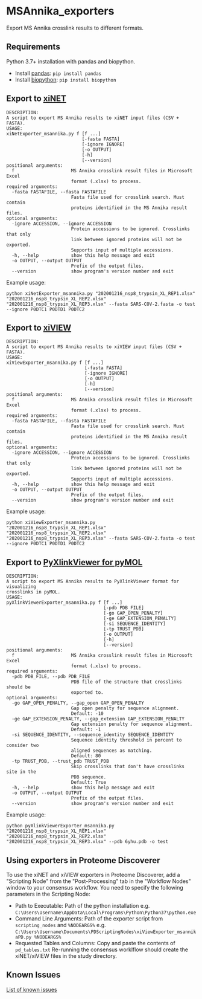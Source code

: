 # MSAnnika_exporters

Export MS Annika crosslink results to different formats.

## Requirements

Python 3.7+ installation with pandas and biopython.
- Install [pandas](https://pandas.pydata.org/): `pip install pandas`
- Install [biopython](https://biopython.org/): `pip install biopython`

## Export to [xiNET](https://crosslinkviewer.org/)

```
DESCRIPTION:
A script to export MS Annika results to xiNET input files (CSV + FASTA).
USAGE:
xiNetExporter_msannika.py f [f ...]
                            [-fasta FASTA]
                            [-ignore IGNORE]
                            [-o OUTPUT]
                            [-h]
                            [--version]
positional arguments:
  f                     MS Annika crosslink result files in Microsoft Excel
                        format (.xlsx) to process.
required arguments:
  -fasta FASTAFILE, --fasta FASTAFILE
                        Fasta file used for crosslink search. Must contain
                        proteins identified in the MS Annika result files.
optional arguments:
  -ignore ACCESSION, --ignore ACCESSION
                        Protein accessions to be ignored. Crosslinks that only
                        link between ignored proteins will not be exported.
                        Supports input of multiple accessions.
  -h, --help            show this help message and exit
  -o OUTPUT, --output OUTPUT
                        Prefix of the output files.
  --version             show program's version number and exit
```

Example usage:

```
python xiNetExporter_msannika.py "202001216_nsp8_trypsin_XL_REP1.xlsx" "202001216_nsp8_trypsin_XL_REP2.xlsx" "202001216_nsp8_trypsin_XL_REP3.xlsx" --fasta SARS-COV-2.fasta -o test --ignore P0DTC1 P0DTD1 P0DTC2
```

## Export to [xiVIEW](https://xiview.org/xiNET_website/index.php)

```
DESCRIPTION:
A script to export MS Annika results to xiVIEW input files (CSV + FASTA).
USAGE:
xiViewExporter_msannika.py f [f ...]
                             [-fasta FASTA]
                             [-ignore IGNORE]
                             [-o OUTPUT]
                             [-h]
                             [--version]
positional arguments:
  f                     MS Annika crosslink result files in Microsoft Excel
                        format (.xlsx) to process.
required arguments:
  -fasta FASTAFILE, --fasta FASTAFILE
                        Fasta file used for crosslink search. Must contain
                        proteins identified in the MS Annika result files.
optional arguments:
  -ignore ACCESSION, --ignore ACCESSION
                        Protein accessions to be ignored. Crosslinks that only
                        link between ignored proteins will not be exported.
                        Supports input of multiple accessions.
  -h, --help            show this help message and exit
  -o OUTPUT, --output OUTPUT
                        Prefix of the output files.
  --version             show program's version number and exit
```

Example usage:

```
python xiViewExporter_msannika.py "202001216_nsp8_trypsin_XL_REP1.xlsx" "202001216_nsp8_trypsin_XL_REP2.xlsx" "202001216_nsp8_trypsin_XL_REP3.xlsx" --fasta SARS-COV-2.fasta -o test --ignore P0DTC1 P0DTD1 P0DTC2
```

## Export to [PyXlinkViewer for pyMOL](https://github.com/BobSchiffrin/PyXlinkViewer)

```
DESCRIPTION:
A script to export MS Annika results to PyXlinkViewer format for visualizing
crosslinks in pyMOL.
USAGE:
pyXlinkViewerExporter_msannika.py f [f ...]
                                    [-pdb PDB_FILE]
                                    [-go GAP_OPEN_PENALTY]
                                    [-ge GAP_EXTENSION_PENALTY]
                                    [-si SEQUENCE_IDENTITY]
                                    [-tp TRUST_PDB]
                                    [-o OUTPUT]
                                    [-h]
                                    [--version]
positional arguments:
  f                     MS Annika crosslink result files in Microsoft Excel
                        format (.xlsx) to process.
required arguments:
  -pdb PDB_FILE, --pdb PDB_FILE
                        PDB file of the structure that crosslinks should be
                        exported to.
optional arguments:
  -go GAP_OPEN_PENALTY, --gap_open GAP_OPEN_PENALTY
                        Gap open penalty for sequence alignment.
                        Default: -10
  -ge GAP_EXTENSION_PENALTY, --gap_extension GAP_EXTENSION_PENALTY
                        Gap extension penalty for sequence alignment.
                        Default: -1
  -si SEQUENCE_IDENTITY, --sequence_identity SEQUENCE_IDENTITY
                        Sequence identity threshold in percent to consider two
                        aligned sequences as matching.
                        Default: 80
  -tp TRUST_PDB, --trust_pdb TRUST_PDB
                        Skip crosslinks that don't have crosslinks site in the
                        PDB sequence.
                        Default: True
  -h, --help            show this help message and exit
  -o OUTPUT, --output OUTPUT
                        Prefix of the output files.
  --version             show program's version number and exit
```

Example usage:

```
python pyXlinkViewerExporter_msannika.py "202001216_nsp8_trypsin_XL_REP1.xlsx" "202001216_nsp8_trypsin_XL_REP2.xlsx" "202001216_nsp8_trypsin_XL_REP3.xlsx" --pdb 6yhu.pdb -o test
```

## Using exporters in Proteome Discoverer

To use the xiNET and xiVIEW exporters in Proteome Discoverer, add a "Scripting Node" from the "Post-Processing" tab in the "Workflow Nodes" window to your consensus workflow. You need to specify the following parameters in the Scripting Node:
- Path to Executable: Path of the python installation e.g. `C:\Users\Username\AppData\Local\Programs\Python\Python37\python.exe`
- Command Line Arguments: Path of the exporter script from `scripting_nodes` and `%NODEARGS%` e.g. `C:\Users\Username\Documents\PDScriptingNodes\xiViewExporter_msannikaPD.py %NODEARGS%`
- Requested Tables and Columns: Copy and paste the contents of `pd_tables.txt`
Re-running the consensus worklflow should create the xiNET/xiVIEW files in the study directory.

## Known Issues

[List of known issues](https://github.com/hgb-bin-proteomics/MSAnnika_exporters/issues)
